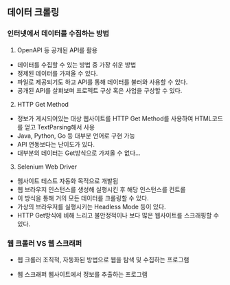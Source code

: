 ## 데이터 크롤링

### 인터넷에서 데이터를 수집하는 방법

1. OpenAPI 등 공개된 API를 활용
- 데이터를 수집할 수 있는 방법 중 가장 쉬운 방법
- 정제된 데이터를 가져올 수 있다.
- 파일로 제공되기도 하고 API를 통해 데이터를 불러와 사용할 수 있다.
- 공개된 API를 살펴보며 프로젝트 구상 혹은 사업을 구상할 수 있다.

2. HTTP Get Method
- 정보가 게시되어있는 대상 웹사이트를 HTTP Get Method를 사용하여 HTML코드를 얻고 TextParsing해서 사용
- Java, Python, Go 등 대부분 언어로 구현 가능
- API 연동보다는 난이도가 있다.
- 대부분의 데이터는 Get방식으로 가져올 수 없다...

3. Selenium Web Driver
- 웹사이트 테스트 자동화 목적으로 개발됨
- 웹 브라우저 인스턴스를 생성해 실행시킨 후 해당 인스턴스를 컨트롤
- 이 방식을 통해 거의 모든 데이터를 크롤링할 수 있다.
- 가상의 브라우저를 실행시키는 Headless Mode 등이 있다.
- HTTP Get방식에 비해 느리고 불안정적이나 보다 많은 웹사이트를 스크래핑할 수 있다.


### 웹 크롤러 VS 웹 스크래퍼

- 웹 크롤러
조직적, 자동화된 방법으로 웹을 탐색 및 수집하는 프로그램

- 웹 스크래퍼
웹사이트에서 정보를 추출하는 프로그램